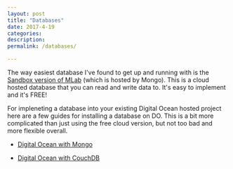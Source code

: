 ```yaml
---
layout: post
title: "Databases"
date: 2017-4-19
categories:
description: 
permalink: /databases/

---
```



The way easiest database I've found to get up and running with is the [Sandbox version of MLab](https://mlab.com/plans/pricing/#plan-type=sandbox) (which is hosted by Mongo). This is a cloud hosted database that you can read and write data to. It's easy to implement and it's FREE!


For impleneting a database into your existing Digital Ocean hosted project here are a few guides for installing a database on DO. This is a bit more complicated than just using the free cloud version, but not too bad and more flexible overall.

+ [Digital Ocean with Mongo](https://www.digitalocean.com/community/tutorials/how-to-install-mongodb-on-ubuntu-16-04)
- [Digital Ocean with CouchDB](https://www.digitalocean.com/community/tutorials/how-to-install-couchdb-and-futon-on-ubuntu-14-04)

<br>
